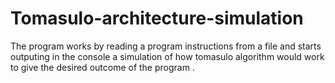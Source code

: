 # Tomasulo-architecture-simulation
The program works by reading a program instructions from a file and starts outputing in the console a simulation of how tomasulo algorithm would work to give the desired outcome of the program .
